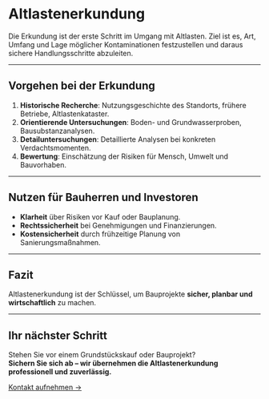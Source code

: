 # Altlastenerkundung

Die Erkundung ist der erste Schritt im Umgang mit Altlasten. Ziel ist es, Art, Umfang und Lage möglicher Kontaminationen festzustellen und daraus sichere Handlungsschritte abzuleiten.  

---

## Vorgehen bei der Erkundung

1. **Historische Recherche**: Nutzungsgeschichte des Standorts, frühere Betriebe, Altlastenkataster.  
2. **Orientierende Untersuchungen**: Boden- und Grundwasserproben, Bausubstanzanalysen.  
3. **Detailuntersuchungen**: Detaillierte Analysen bei konkreten Verdachtsmomenten.  
4. **Bewertung**: Einschätzung der Risiken für Mensch, Umwelt und Bauvorhaben.  

---

## Nutzen für Bauherren und Investoren

- **Klarheit** über Risiken vor Kauf oder Bauplanung.  
- **Rechtssicherheit** bei Genehmigungen und Finanzierungen.  
- **Kostensicherheit** durch frühzeitige Planung von Sanierungsmaßnahmen.  

---

## Fazit

Altlastenerkundung ist der Schlüssel, um Bauprojekte **sicher, planbar und wirtschaftlich** zu machen.  

---

## Ihr nächster Schritt

Stehen Sie vor einem Grundstückskauf oder Bauprojekt?  
**Sichern Sie sich ab – wir übernehmen die Altlastenerkundung professionell und zuverlässig.**  

[Kontakt aufnehmen →](#)
